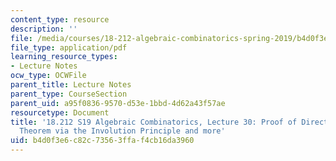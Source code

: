 ```yaml
---
content_type: resource
description: ''
file: /media/courses/18-212-algebraic-combinatorics-spring-2019/b4d0f3e6c82c73563ffaf4cb16da3960_MIT18_212S19_lec30.pdf
file_type: application/pdf
learning_resource_types:
- Lecture Notes
ocw_type: OCWFile
parent_title: Lecture Notes
parent_type: CourseSection
parent_uid: a95f0836-9570-d53e-1bbd-4d62a43f57ae
resourcetype: Document
title: '18.212 S19 Algebraic Combinatorics, Lecture 30: Proof of Directed Matrix Tree
  Theorem via the Involution Principle and more'
uid: b4d0f3e6-c82c-7356-3ffa-f4cb16da3960
---
```

